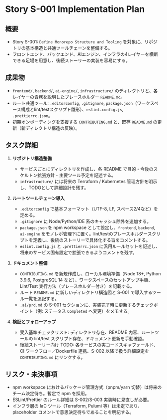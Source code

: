 # Story S-001 Implementation Plan

## 概要
- Story S-001: `Define Monorepo Structure and Tooling` を対象に、リポジトリの基本構造と共通ツールチェーンを整備する。
- フロントエンド、バックエンド、AIエンジン、インフラの4レイヤーを横断できる足場を用意し、後続ストーリーの実装を容易にする。

## 成果物
- `frontend/`, `backend/`, `ai-engine/`, `infrastructure/` のディレクトリと、各レイヤーの責務を説明したプレースホルダー `README.md`。
- ルート共通ツール: `.editorconfig`, `.gitignore`, `package.json`（ワークスペース構成とlint/testスクリプト雛形）、`eslint.config.js`, `.prettierrc.json`。
- 初期オンボーディングを支援する `CONTRIBUTING.md` と、既存 `README.md` の更新（新ディレクトリ構造の反映）。

## タスク詳細
1. **リポジトリ構造整備**
   - サービスごとにディレクトリを作成し、各 README で目的・今後のスケルトン拡張方針・主要ツール予定を記述する。
   - `infrastructure/` には将来の Terraform / Kubernetes 管理方針を明示し、TODOとして詳細設計を残す。

2. **ルートツールチェーン導入**
   - `.editorconfig` で基本フォーマット（UTF-8, LF, スペース2/4など）を定める。
   - `.gitignore` に Node/Python/IDE 系のキャッシュ除外を追加する。
   - `package.json` を npm workspace として設定し、`frontend`, `backend`, `ai-engine` をモノレポ管理下に置く。lint/testのプレースホルダースクリプトを定義し、後続のストーリーで具体化する旨をコメントする。
   - `eslint.config.js` と `.prettierrc.json` に汎用ルールセットを記述し、将来のサービス固有設定で拡張できるようコメントを残す。

3. **ドキュメント整備**
   - `CONTRIBUTING.md` を新規作成し、ローカル環境準備（Node 18+, Python 3.9.6, PostgreSQL 14 など）、ワークスペースのセットアップ手順、Lint/Test 実行方法（プレースホルダー付き）を記載する。
   - ルート `README.md` に新しいディレクトリ構造図と S-001 で導入するツール一覧を追記する。
   - `.ai/prd.md` の S-001 セクションに、実装完了時に更新するチェックポイント（例: ステータス `Completed` へ変更）をメモする。

4. **検証とフォローアップ**
   - 受入基準チェックリスト: ディレクトリ存在、README 内容、ルートツールの lint/test スクリプト存在、ドキュメント更新を手動確認。
   - 後続ストーリー向け TODO: 各サービスの実コードスキャフォールド、CI ワークフロー／Dockerfile 連携、S-002 以降で扱う詳細設定を `CONTRIBUTING.md` にリンクする。

## リスク・未決事項
- npm workspace におけるパッケージ管理方式（pnpm/yarn 切替）は将来のチーム決定待ち。暫定で npm を採用。
- ESLint/Prettier のルール詳細は S-002/S-003 実装時に見直しが必要。
- インフラ層の IaC ツール（Terraform, Pulumi 等）は未定であり、placeholder コメントで意思決定待ちであることを明記する。
